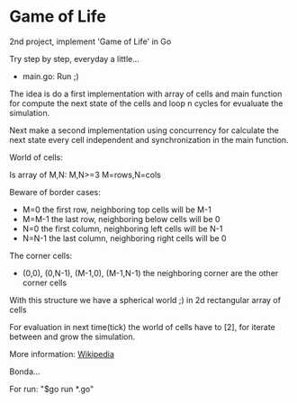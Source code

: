 # Game of Life

2nd project, implement 'Game of Life' in Go

Try step by step, everyday a little...

* main.go:          Run ;)

The idea is do a first implementation with array of cells and main function for compute the next state of the cells and loop n cycles for evualuate the simulation.

Next make a second implementation using concurrency for calculate the next state every cell independent and synchronization in the main function.

World of cells:

Is array of M,N: M,N>=3 M=rows,N=cols

Beware of border cases:

* M=0 the first row, neighboring top cells will be M-1
* M=M-1 the last row, neighboring below cells will be 0
* N=0 the first column, neighboring left cells will be N-1
* N=N-1 the last column, neighboring right cells will be 0

The corner cells:

* (0,0), (0,N-1), (M-1,0), (M-1,N-1) the neighboring corner are the other corner cells

With this structure we have a spherical world ;) in 2d rectangular array of cells

For evaluation in next time(tick) the world of cells have to [2], for iterate between and grow the simulation.

More information:
 [Wikipedia](https://en.wikipedia.org/wiki/Conway's_Game_of_Life "https://en.wikipedia.org/wiki/Conway's_Game_of_Life")

Bonda...

For run: "$go run *.go"
